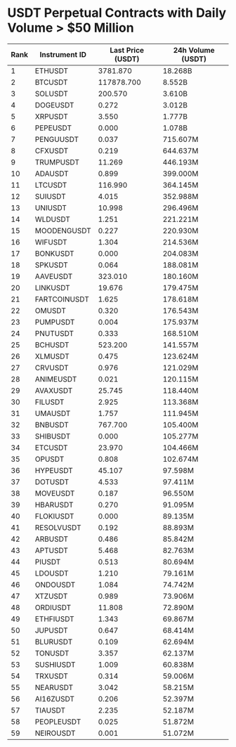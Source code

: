 # USDT Perpetual Contracts with Daily Volume > $50 Million

| Rank | Instrument ID | Last Price (USDT) | 24h Volume (USDT) |
|------|---------------|-------------------|-------------------|
| 1 | ETHUSDT | 3781.870 | 18.268B |
| 2 | BTCUSDT | 117878.700 | 8.552B |
| 3 | SOLUSDT | 200.570 | 3.610B |
| 4 | DOGEUSDT | 0.272 | 3.012B |
| 5 | XRPUSDT | 3.550 | 1.777B |
| 6 | PEPEUSDT | 0.000 | 1.078B |
| 7 | PENGUUSDT | 0.037 | 715.607M |
| 8 | CFXUSDT | 0.219 | 644.637M |
| 9 | TRUMPUSDT | 11.269 | 446.193M |
| 10 | ADAUSDT | 0.899 | 399.000M |
| 11 | LTCUSDT | 116.990 | 364.145M |
| 12 | SUIUSDT | 4.015 | 352.988M |
| 13 | UNIUSDT | 10.998 | 296.496M |
| 14 | WLDUSDT | 1.251 | 221.221M |
| 15 | MOODENGUSDT | 0.227 | 220.930M |
| 16 | WIFUSDT | 1.304 | 214.536M |
| 17 | BONKUSDT | 0.000 | 204.083M |
| 18 | SPKUSDT | 0.064 | 188.081M |
| 19 | AAVEUSDT | 323.010 | 180.160M |
| 20 | LINKUSDT | 19.676 | 179.475M |
| 21 | FARTCOINUSDT | 1.625 | 178.618M |
| 22 | OMUSDT | 0.320 | 176.543M |
| 23 | PUMPUSDT | 0.004 | 175.937M |
| 24 | PNUTUSDT | 0.333 | 168.510M |
| 25 | BCHUSDT | 523.200 | 141.557M |
| 26 | XLMUSDT | 0.475 | 123.624M |
| 27 | CRVUSDT | 0.976 | 121.029M |
| 28 | ANIMEUSDT | 0.021 | 120.115M |
| 29 | AVAXUSDT | 25.745 | 118.440M |
| 30 | FILUSDT | 2.925 | 113.368M |
| 31 | UMAUSDT | 1.757 | 111.945M |
| 32 | BNBUSDT | 767.700 | 105.400M |
| 33 | SHIBUSDT | 0.000 | 105.277M |
| 34 | ETCUSDT | 23.970 | 104.466M |
| 35 | OPUSDT | 0.808 | 102.674M |
| 36 | HYPEUSDT | 45.107 | 97.598M |
| 37 | DOTUSDT | 4.533 | 97.411M |
| 38 | MOVEUSDT | 0.187 | 96.550M |
| 39 | HBARUSDT | 0.270 | 91.095M |
| 40 | FLOKIUSDT | 0.000 | 89.135M |
| 41 | RESOLVUSDT | 0.192 | 88.893M |
| 42 | ARBUSDT | 0.486 | 85.842M |
| 43 | APTUSDT | 5.468 | 82.763M |
| 44 | PIUSDT | 0.513 | 80.694M |
| 45 | LDOUSDT | 1.210 | 79.161M |
| 46 | ONDOUSDT | 1.084 | 74.742M |
| 47 | XTZUSDT | 0.989 | 73.906M |
| 48 | ORDIUSDT | 11.808 | 72.890M |
| 49 | ETHFIUSDT | 1.343 | 69.867M |
| 50 | JUPUSDT | 0.647 | 68.414M |
| 51 | BLURUSDT | 0.109 | 62.694M |
| 52 | TONUSDT | 3.357 | 62.137M |
| 53 | SUSHIUSDT | 1.009 | 60.838M |
| 54 | TRXUSDT | 0.314 | 59.006M |
| 55 | NEARUSDT | 3.042 | 58.215M |
| 56 | AI16ZUSDT | 0.206 | 52.397M |
| 57 | TIAUSDT | 2.235 | 52.187M |
| 58 | PEOPLEUSDT | 0.025 | 51.872M |
| 59 | NEIROUSDT | 0.001 | 51.072M |
